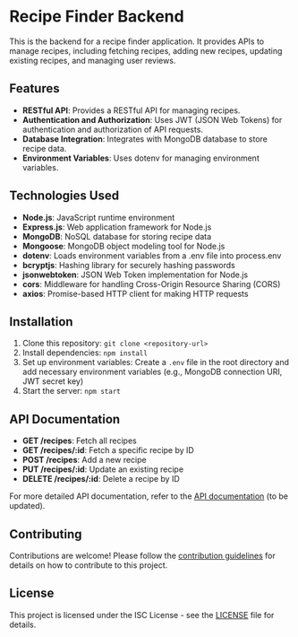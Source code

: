 # Recipe Finder Backend

This is the backend for a recipe finder application. It provides APIs to manage recipes, including fetching recipes, adding new recipes, updating existing recipes, and managing user reviews.

## Features

- **RESTful API**: Provides a RESTful API for managing recipes.
- **Authentication and Authorization**: Uses JWT (JSON Web Tokens) for authentication and authorization of API requests.
- **Database Integration**: Integrates with MongoDB database to store recipe data.
- **Environment Variables**: Uses dotenv for managing environment variables.

## Technologies Used

- **Node.js**: JavaScript runtime environment
- **Express.js**: Web application framework for Node.js
- **MongoDB**: NoSQL database for storing recipe data
- **Mongoose**: MongoDB object modeling tool for Node.js
- **dotenv**: Loads environment variables from a .env file into process.env
- **bcryptjs**: Hashing library for securely hashing passwords
- **jsonwebtoken**: JSON Web Token implementation for Node.js
- **cors**: Middleware for handling Cross-Origin Resource Sharing (CORS)
- **axios**: Promise-based HTTP client for making HTTP requests

## Installation

1. Clone this repository: `git clone <repository-url>`
2. Install dependencies: `npm install`
3. Set up environment variables: Create a `.env` file in the root directory and add necessary environment variables (e.g., MongoDB connection URI, JWT secret key)
4. Start the server: `npm start`

## API Documentation

- **GET /recipes**: Fetch all recipes
- **GET /recipes/:id**: Fetch a specific recipe by ID
- **POST /recipes**: Add a new recipe
- **PUT /recipes/:id**: Update an existing recipe
- **DELETE /recipes/:id**: Delete a recipe by ID

For more detailed API documentation, refer to the [API documentation](#) (to be updated).

## Contributing

Contributions are welcome! Please follow the [contribution guidelines](CONTRIBUTING.md) for details on how to contribute to this project.

## License

This project is licensed under the ISC License - see the [LICENSE](LICENSE) file for details.

